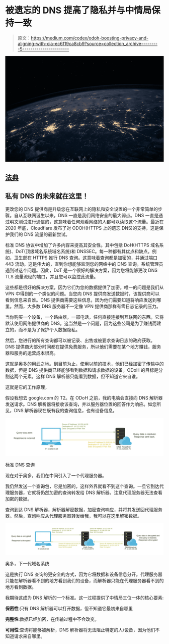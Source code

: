 # 被遗忘的 DNS 提高了隐私并与中情局保持一致

> 原文：<https://medium.com/codex/odoh-boosting-privacy-and-aligning-with-cia-ec6f19ca8cb9?source=collection_archive---------5----------------------->

![](img/f8f8355a58a490ad1339a64f391fee7d.png)

## [法典](http://medium.com/codex)

## 私有 DNS 的未来就在这里！

更改您的 DNS 提供商是升级您在互联网上的隐私和安全设置的一个非常简单的步骤。自从互联网诞生以来，DNS 一直是我们网络安全的最大弱点。DNS 一直是通过明文测试进行通信的，这意味着任何观看网络的人都可以读取这个流量。最近在 2020 年底，Cloudflare 发布了对 ODOH(HTTPS 上的遗忘 DNS)的支持，这是保护我们的 DNS 流量的最新尝试。

标准 DNS 协议中增加了许多内容来提高其安全性。其中包括 DoH(HTTPS 域名系统)、DoT(顶级域名系统域名系统)和 DNSSEC。每一种都有其优点和缺点。例如，卫生部在 HTTPS 推行 DNS 查询。这意味着查询都是加密的，并通过端口 443 流动。这是伟大的，直到你想能够监测您的网络中的 DNS 查询。系统管理员遇到过这个问题。因此，DoT 是一个很好的解决方案，因为您将能够更改 DNS TLS 流量流经的端口，并且您可以监控此流量。

这些都是很好的解决方案，因为它们为您的数据提供了加密。唯一的问题是我们从 VPN 中得到的一个类似的问题。当您向 DNS 提供商发送数据时，该提供商可以看到信息来自谁。DNS 提供商需要这些信息，因为他们需要知道将响应发送到哪里。然而，大多数 DNS 服务器不一定像 VPN 提供商那样有零日志记录的压力。

当你购买一个设备，一个路由器，一部电话，任何直接连接到互联网的东西。它将默认使用网络提供商的 DNS。这当然是一个问题，因为这些公司是为了赚钱而建立的，而不是为了保护个人数据隐私。

然后，您进行的所有查询都可以被记录、出售或被要求查询日志的政府获取。DNS 提供商大部分时间都在提供免费服务，所以他们需要在某个地方赚钱，服务器和服务的运营成本很高。

这就是奥多的用武之地。到目前为止，使用以前的技术，他们已经加密了传输中的数据，但是 DNS 提供商已经能够看到数据和请求数据的设备。ODoH 的目标是分割这两个元素，这样 DNS 解析器只能看到数据，但不知道它来自谁。

这就是它的工作原理，

假设我想去 google.com 的 T2。在 ODoH 之前，我的电脑会直接向 DNS 解析器发送请求。DNS 解析器将接收该查询，并以服务器位置的回答作为响应。如您所见，DNS 解析器现在既有我的查询信息，也有设备信息。

![](img/7833654dd0774883c4a58f309fef3879.png)

标准 DNS 查询

现在对于奥多，我们在中间引入了一个代理服务器。

我仍然发送一个查询包，它是加密的，这样外界就看不到这个查询。一旦它到达代理服务器，它就将仍然加密的查询转发给 DNS 解析器。注意代理服务器无法查看加密的数据。

查询到达 DNS 解析器，解析器解密数据，加密查询响应，并将其发送回代理服务器。然后，查询响应从代理服务器转发给我，我可以在这里解密数据。

![](img/fc101bf313897b10e67d32a2b1cfe0c4.png)

奥多，下一代域名系统

这是执行 DNS 查询的更安全的方式，因为它将数据和设备信息分开。代理服务器只能在解析器看不到的地方看到我们的设备，而解析器只能在代理服务器看不到的地方看到数据。

我期待这成为 DNS 解析的一个标准。这一过程提供了中情局三位一体的核心要素:

**保密性**:只有 DNS 解析器可以打开数据，但不知道它最初来自哪里

**完整性**:数据已经加密，在传输过程中不会改变。

**可用性**:查询将能够被解析，DNS 解析器将无法阻止特定的人/设备，因为他们不知道请求来自哪里。